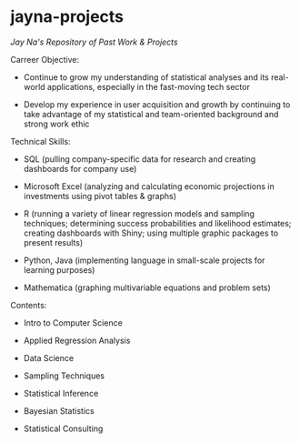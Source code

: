 # jayna-projects
*Jay Na's Repository of Past Work & Projects*

Carreer Objective:

- Continue to grow my understanding of statistical analyses and its real-world applications, especially in the fast-moving tech sector

- Develop my experience in user acquisition and growth by continuing to take advantage of my statistical and team-oriented background and strong work ethic


Technical Skills: 

- SQL (pulling company-specific data for research and creating dashboards for company use)

- Microsoft Excel (analyzing and calculating economic projections in investments using pivot tables & graphs)

- R (running a variety of linear regression models and sampling techniques; determining success probabilities and likelihood estimates; creating dashboards with Shiny; using multiple graphic packages to present results)

- Python, Java (implementing language in small-scale projects for learning purposes)

- Mathematica (graphing multivariable equations and problem sets)

Contents:

- Intro to Computer Science

- Applied Regression Analysis

- Data Science

- Sampling Techniques

- Statistical Inference

- Bayesian Statistics

- Statistical Consulting


